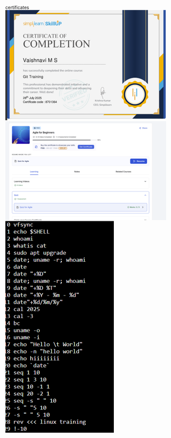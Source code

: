 certificates
![image alt](https://github.com/vaishu0804/5191959_Vaishnavi-M-S/blob/b68e9e5309a41df2bea2a1f4b84a6f642027110c/Screenshot%202025-07-29%20000305.png)
![image_alt](https://github.com/vaishu0804/5191959_Vaishnavi-M-S/blob/0804cc162d393cd73274984b9c901a774f0caf73/Screenshot%202025-07-28%20143631.png)
![image_alt](https://github.com/vaishu0804/5191959_Vaishnavi-M-S/blob/69fdda77106abe138c64824125fd341532ae086c/Screenshot%202025-07-31%20225441.png)


